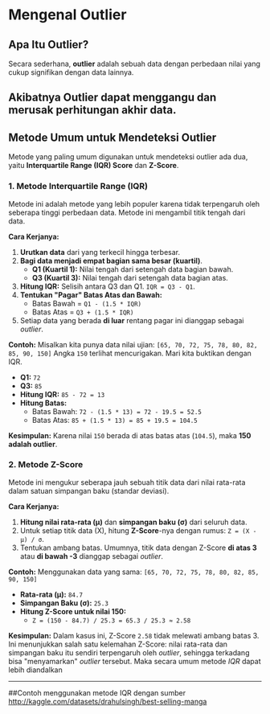 # Mengenal Outlier

## Apa Itu Outlier?

Secara sederhana, **outlier** adalah sebuah data dengan perbedaan nilai yang cukup signifikan dengan data lainnya.

Akibatnya **Outlier** dapat menggangu dan merusak perhitungan akhir data.
---

## Metode Umum untuk Mendeteksi Outlier

Metode yang paling umum digunakan untuk mendeteksi outlier ada dua, yaitu **Interquartile Range (IQR) Score** dan **Z-Score**.

### 1. Metode Interquartile Range (IQR)

Metode ini adalah metode yang lebih populer karena tidak terpengaruh oleh seberapa tinggi perbedaan data. Metode ini mengambil titik tengah dari data.

**Cara Kerjanya:**
1.  **Urutkan data** dari yang terkecil hingga terbesar.
2.  **Bagi data menjadi empat bagian sama besar (kuartil)**.
    * **Q1 (Kuartil 1):** Nilai tengah dari setengah data bagian bawah.
    * **Q3 (Kuartil 3):** Nilai tengah dari setengah data bagian atas.
3.  **Hitung IQR:** Selisih antara Q3 dan Q1. `IQR = Q3 - Q1`.
4.  **Tentukan "Pagar" Batas Atas dan Bawah:**
    * Batas Bawah = `Q1 - (1.5 * IQR)`
    * Batas Atas = `Q3 + (1.5 * IQR)`
5.  Setiap data yang berada **di luar** rentang pagar ini dianggap sebagai *outlier*.

**Contoh:**
Misalkan kita punya data nilai ujian: `[65, 70, 72, 75, 78, 80, 82, 85, 90, 150]`
Angka `150` terlihat mencurigakan. Mari kita buktikan dengan IQR.

* **Q1:** `72`
* **Q3:** `85`
* **Hitung IQR:** `85 - 72 = 13`
* **Hitung Batas:**
    * Batas Bawah: `72 - (1.5 * 13) = 72 - 19.5 = 52.5`
    * Batas Atas: `85 + (1.5 * 13) = 85 + 19.5 = 104.5`

**Kesimpulan:** Karena nilai `150` berada di atas batas atas (`104.5`), maka **150 adalah outlier**.

### 2. Metode Z-Score

Metode ini mengukur seberapa jauh sebuah titik data dari nilai rata-rata dalam satuan simpangan baku (standar deviasi).

**Cara Kerjanya:**
1.  **Hitung nilai rata-rata (μ)** dan **simpangan baku (σ)** dari seluruh data.
2.  Untuk setiap titik data (X), hitung **Z-Score**-nya dengan rumus: `Z = (X - μ) / σ`.
3.  Tentukan ambang batas. Umumnya, titik data dengan Z-Score **di atas 3** atau **di bawah -3** dianggap sebagai *outlier*.

**Contoh:**
Menggunakan data yang sama: `[65, 70, 72, 75, 78, 80, 82, 85, 90, 150]`

* **Rata-rata (μ):** `84.7`
* **Simpangan Baku (σ):** `25.3`
* **Hitung Z-Score untuk nilai 150:**
    * `Z = (150 - 84.7) / 25.3 = 65.3 / 25.3 ≈ 2.58`

**Kesimpulan:** Dalam kasus ini, Z-Score `2.58` tidak melewati ambang batas 3. Ini menunjukkan salah satu kelemahan Z-Score: nilai rata-rata dan simpangan baku itu sendiri terpengaruh oleh *outlier*, sehingga terkadang bisa "menyamarkan" *outlier* tersebut. Maka secara umum metode *IQR* dapat lebih diandalkan

---
##Contoh menggunakan metode IQR dengan sumber http://kaggle.com/datasets/drahulsingh/best-selling-manga
